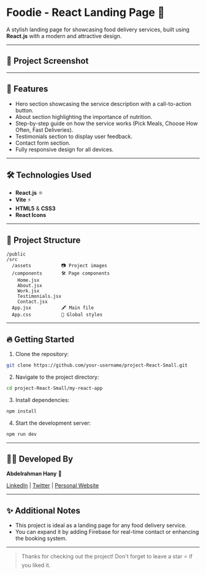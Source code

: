 # Foodie - React Landing Page 🍴

A stylish landing page for showcasing food delivery services, built using **React.js** with a modern and attractive design.

---

## 📸 Project Screenshot



---

## 🚀 Features

- Hero section showcasing the service description with a call-to-action button.
- About section highlighting the importance of nutrition.
- Step-by-step guide on how the service works (Pick Meals, Choose How Often, Fast Deliveries).
- Testimonials section to display user feedback.
- Contact form section.
- Fully responsive design for all devices.

---

## 🛠️ Technologies Used

- **React.js** ⚛️
- **Vite** ⚡
- **HTML5** & **CSS3**
- **React Icons**

---

## 📂 Project Structure

```
/public
/src
  /assets           📷 Project images
  /components       🛠️ Page components
    Home.jsx
    About.jsx
    Work.jsx
    Testimonials.jsx
    Contact.jsx
  App.jsx           🖋️ Main file
  App.css           👜 Global styles
```

---

## 🔥 Getting Started

1. Clone the repository:

```bash
git clone https://github.com/your-username/project-React-Small.git
```

2. Navigate to the project directory:

```bash
cd project-React-Small/my-react-app
```

3. Install dependencies:

```bash
npm install
```

4. Start the development server:

```bash
npm run dev
```

---

## 👨‍💻 Developed By

**Abdelrahman Hany** 🌟

[LinkedIn](https://www.linkedin.com/in/abdelrahman-hani-901442261/) | [Twitter](https://twitter.com/](https://x.com/3bdelrhman_hani)) | [Personal Website](https://abdulrahman-hany.github.io/my-portfolio/)

---

## ✨ Additional Notes

- This project is ideal as a landing page for any food delivery service.
- You can expand it by adding Firebase for real-time contact or enhancing the booking system.

---

> Thanks for checking out the project! Don't forget to leave a star ⭐ if you liked it.
